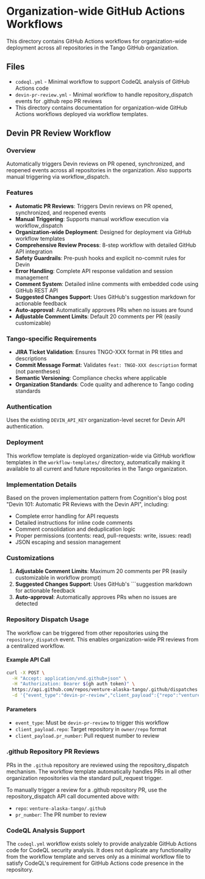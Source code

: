 # Organization-wide GitHub Actions Workflows

This directory contains GitHub Actions workflows for organization-wide deployment across all repositories in the Tango GitHub organization.

## Files

- `codeql.yml` - Minimal workflow to support CodeQL analysis of GitHub Actions code
- `devin-pr-review.yml` - Minimal workflow to handle repository_dispatch events for .github repo PR reviews
- This directory contains documentation for organization-wide GitHub Actions workflows deployed via workflow templates.

## Devin PR Review Workflow

### Overview
Automatically triggers Devin reviews on PR opened, synchronized, and reopened events across all repositories in the organization. Also supports manual triggering via workflow_dispatch.

### Features
- **Automatic PR Reviews**: Triggers Devin reviews on PR opened, synchronized, and reopened events
- **Manual Triggering**: Supports manual workflow execution via workflow_dispatch
- **Organization-wide Deployment**: Designed for deployment via GitHub workflow templates
- **Comprehensive Review Process**: 8-step workflow with detailed GitHub API integration
- **Safety Guardrails**: Pre-push hooks and explicit no-commit rules for Devin
- **Error Handling**: Complete API response validation and session management
- **Comment System**: Detailed inline comments with embedded code using GitHub REST API
- **Suggested Changes Support**: Uses GitHub's suggestion markdown for actionable feedback
- **Auto-approval**: Automatically approves PRs when no issues are found
- **Adjustable Comment Limits**: Default 20 comments per PR (easily customizable)

### Tango-specific Requirements
- **JIRA Ticket Validation**: Ensures TNGO-XXX format in PR titles and descriptions
- **Commit Message Format**: Validates `feat: TNGO-XXX description` format (not parentheses)
- **Semantic Versioning**: Compliance checks where applicable
- **Organization Standards**: Code quality and adherence to Tango coding standards

### Authentication
Uses the existing `DEVIN_API_KEY` organization-level secret for Devin API authentication.

### Deployment
This workflow template is deployed organization-wide via GitHub workflow templates in the `workflow-templates/` directory, automatically making it available to all current and future repositories in the Tango organization.

### Implementation Details
Based on the proven implementation pattern from Cognition's blog post "Devin 101: Automatic PR Reviews with the Devin API", including:
- Complete error handling for API requests
- Detailed instructions for inline code comments
- Comment consolidation and deduplication logic
- Proper permissions (contents: read, pull-requests: write, issues: read)
- JSON escaping and session management

### Customizations
1. **Adjustable Comment Limits**: Maximum 20 comments per PR (easily customizable in workflow prompt)
2. **Suggested Changes Support**: Uses GitHub's ```suggestion markdown for actionable feedback
3. **Auto-approval**: Automatically approves PRs when no issues are detected

### Repository Dispatch Usage
The workflow can be triggered from other repositories using the `repository_dispatch` event. This enables organization-wide PR reviews from a centralized workflow.

#### Example API Call
```bash
curl -X POST \
  -H "Accept: application/vnd.github+json" \
  -H "Authorization: Bearer $(gh auth token)" \
  https://api.github.com/repos/venture-alaska-tango/.github/dispatches \
  -d '{"event_type":"devin-pr-review","client_payload":{"repo":"venture-alaska-tango/target-repo","pr_number":123}}'
```

#### Parameters
- `event_type`: Must be `devin-pr-review` to trigger this workflow
- `client_payload.repo`: Target repository in `owner/repo` format
- `client_payload.pr_number`: Pull request number to review

### .github Repository PR Reviews
PRs in the `.github` repository are reviewed using the repository_dispatch mechanism. The workflow template automatically handles PRs in all other organization repositories via the standard pull_request trigger.

To manually trigger a review for a .github repository PR, use the repository_dispatch API call documented above with:
- `repo`: `venture-alaska-tango/.github`
- `pr_number`: The PR number to review

### CodeQL Analysis Support
The `codeql.yml` workflow exists solely to provide analyzable GitHub Actions code for CodeQL security analysis. It does not duplicate any functionality from the workflow template and serves only as a minimal workflow file to satisfy CodeQL's requirement for GitHub Actions code presence in the repository.
